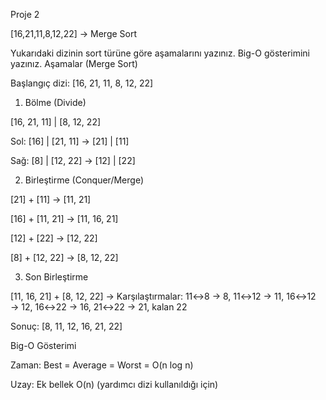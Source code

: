 Proje 2

[16,21,11,8,12,22] -> Merge Sort

Yukarıdaki dizinin sort türüne göre aşamalarını yazınız.
Big-O gösterimini yazınız.
Aşamalar (Merge Sort)

Başlangıç dizi: [16, 21, 11, 8, 12, 22]

1) Bölme (Divide)

[16, 21, 11] | [8, 12, 22]

Sol: [16] | [21, 11] → [21] | [11]

Sağ: [8] | [12, 22] → [12] | [22]

2) Birleştirme (Conquer/Merge)

[21] + [11] → [11, 21]

[16] + [11, 21] → [11, 16, 21]

[12] + [22] → [12, 22]

[8] + [12, 22] → [8, 12, 22]

3) Son Birleştirme

[11, 16, 21] + [8, 12, 22] →
Karşılaştırmalar: 11↔8 → 8, 11↔12 → 11, 16↔12 → 12, 16↔22 → 16, 21↔22 → 21, kalan 22

Sonuç: [8, 11, 12, 16, 21, 22]

Big-O Gösterimi

Zaman: Best = Average = Worst = O(n log n)

Uzay: Ek bellek O(n) (yardımcı dizi kullanıldığı için)
